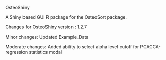 OsteoShiny

A Shiny based GUI R package for the OsteoSort package.

Changes for OsteoShiny version : 1.2.7


Minor changes:
Updated Example_Data

Moderate changes:
Added ability to select alpha level cutoff for PCACCA-regression statistics modal